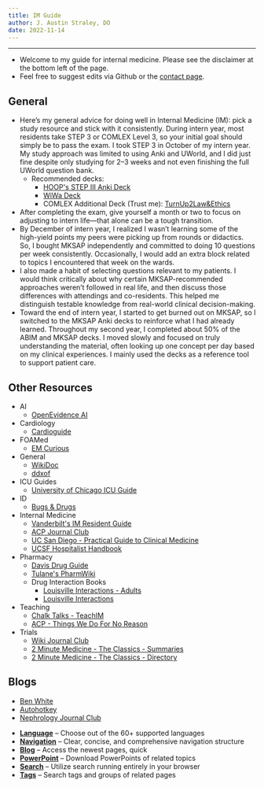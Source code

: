 ```yaml
---
title: IM Guide
author: J. Austin Straley, DO
date: 2022-11-14
---
```


<hr>

- Welcome to my guide for internal medicine. Please see the disclaimer at the bottom left of the page.
- Feel free to suggest edits via Github or the [contact page][23].

## General

- Here’s my general advice for doing well in Internal Medicine (IM): pick a study resource and stick with it consistently. During intern year, most residents take STEP 3 or COMLEX Level 3, so your initial goal should simply be to pass the exam. I took STEP 3 in October of my intern year. My study approach was limited to using Anki and UWorld, and I did just fine despite only studying for 2–3 weeks and not even finishing the full UWorld question bank.
    - Recommended decks:
        - [HOOP's STEP III Anki Deck][27]
        - [WiWa Deck][26]
        - COMLEX Additional Deck (Trust me): [TurnUp2Law&Ethics][28]
- After completing the exam, give yourself a month or two to focus on adjusting to intern life—that alone can be a tough transition.
- By December of intern year, I realized I wasn’t learning some of the high-yield points my peers were picking up from rounds or didactics. So, I bought MKSAP independently and committed to doing 10 questions per week consistently. Occasionally, I would add an extra block related to topics I encountered that week on the wards.
- I also made a habit of selecting questions relevant to my patients. I would think critically about why certain MKSAP-recommended approaches weren’t followed in real life, and then discuss those differences with attendings and co-residents. This helped me distinguish testable knowledge from real-world clinical decision-making.
- Toward the end of intern year, I started to get burned out on MKSAP, so I switched to the MKSAP Anki decks to reinforce what I had already learned. Throughout my second year, I completed about 50% of the ABIM and MKSAP decks. I moved slowly and focused on truly understanding the material, often looking up one concept per day based on my clinical experiences. I mainly used the decks as a reference tool to support patient care.


## Other Resources

- AI
    - [OpenEvidence AI][12]
- Cardiology
    - [Cardioguide][25]
- FOAMed
    - [EM Curious][24]
- General
    - [WikiDoc][4]
    - [ddxof][8]
- ICU Guides
    - [University of Chicago ICU Guide][19]
- ID
    - [Bugs & Drugs][13]
- Internal Medicine
    - [Vanderbilt's IM Resident Guide][1]
    - [ACP Journal Club][3]
    - [UC San Diego - Practical Guide to Clinical Medicine][7]
    - [UCSF Hospitalist Handbook][5]
- Pharmacy
    - [Davis Drug Guide][15]
    - [Tulane's PharmWiki][16]
    - Drug Interaction Books
        - [Louisville Interactions - Adults][20]
        - [Louisville Interactions][21]
- Teaching
    - [Chalk Talks - TeachIM][6]
    - [ACP - Things We Do For No Reason][22]
- Trials
    - [Wiki Journal Club][9]
    - [2 Minute Medicine - The Classics - Summaries][17]
    - [2 Minute Medicine - The Classics - Directory][18]

## Blogs

- [Ben White][10]
- [Autohotkey][11]
- [Nephrology Journal Club][14]

<div class="grid cards" markdown>

- __[Language]__ – Choose out of the 60+ supported languages
- __[Navigation]__ – Clear, concise, and comprehensive navigation structure
- __[Blog]__ – Access the newest pages, quick
- __[PowerPoint]__ – Download PowerPoints of related topics
- __[Search]__ – Utilize search running entirely in your browser
- __[Tags]__ – Search tags and groups of related pages

</div>

  [Language]: /about/
  [Navigation]: /about/
  [Blog]: /resident-guide/blog/
  [PowerPoint]: /about/
  [Search]: /about/
  [Tags]: /tags

[1]: https://www.vim-book.org/
[3]: https://www.acpjournals.org/topic/category/journal-club?_ga=2.229906524.1739076985.1691463051-1539549077.1685141287&_gac=1.187693530.1689654904.Cj0KCQjwzdOlBhCNARIsAPMwjbw3o6jFrtB3r5G9NTP_tC3QhDIYQGm7Me6Lb9HN3vNJxc1viNRKiDQaAg9hEALw_wcB&_gl=1*hcte7n*_ga*NjY3MDgxMzg5LjE2ODg5Mzk5OTU.*_ga_PM4F5HBGFQ*MTY5MTQ2MzA1MS4xMi4wLjE2OTE0NjMwNTEuNjAuMC4w
[4]: https://www.wikidoc.org/index.php/Main_Page
[5]: https://hospitalhandbook.ucsf.edu/
[6]: https://teachim.org/material_cat/chalk-talks/
[7]: https://meded.ucsd.edu/clinicalmed/links.html
[8]: https://ddxof.com/category/internal-medicine/cardiology/
[9]: https://www.wikijournalclub.org/wiki/Main_Page
[10]: https://www.benwhite.com/
[11]: https://github.com/AutoHotkey/AutoHotkey?tab=GPL-2.0-1-ov-file
[12]: https://www.openevidence.com/
[13]: https://www.bugsanddrugs.org/
[14]: https://www.nephjc.com/news
[15]: https://emergency.unboundmedicine.com/emergency/index/Davis-Drug-Guide/Frontmatter
[16]: https://tmedweb.tulane.edu/pharmwiki/doku.php/start
[17]: https://www.2minutemedicine.com/the-classics-in-medicine-summaries-of-the-landmark-trials/
[18]: https://www.2minutemedicine.com/the-classics-directory/
[19]: http://chicago.medicine.uic.edu/wp-content/uploads/sites/6/2017/09/icuguidebook.pdf
[20]: https://kdpnet.kdp.louisville.edu/drugbook/adult/?node=4547
[21]: https://kdpnet.kdp.louisville.edu/
[22]: https://shmpublications.onlinelibrary.wiley.com/journal/15535606/twdfnr-teachingfiles
[23]: /about/contact
[24]: https://www.emcurious.com/resources
[25]: https://www.cardioguide.ca/
[26]: https://drive.google.com/file/d/1LBsDmn9UQ-uvfimarjYS7dsOgCfYoD7C/view
[27]: https://www.reddit.com/r/medicalschoolanki/comments/e2outl/the_only_step_3_deck_youll_ever_need_new_anki_deck/
[28]: https://www.reddit.com/r/medicalschoolanki/comments/cg470h/turnup2lawethics/
[29]: https://ankiweb.net/shared/decks?search=abim&sort=modified
[30]: https://ankiweb.net/shared/info/213121337
[31]: https://ankiweb.net/shared/info/858827225
[32]: https://www.reddit.com/r/medicalschoolanki/wiki/index/#wiki_residency.2Fspecialty_decks

